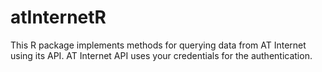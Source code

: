 # atInternetR
This R package implements methods for querying data from AT Internet using its API. AT Internet API uses your credentials for the authentication.
